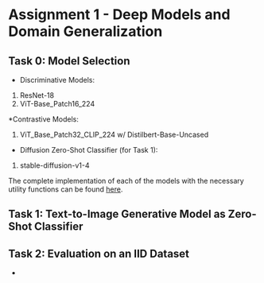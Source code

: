 # Assignment 1 - Deep Models and Domain Generalization

## Task 0: Model Selection
* Discriminative Models:
1) ResNet-18
2) ViT-Base_Patch16_224

*Contrastive Models:
1) ViT_Base_Patch32_CLIP_224 w/ Distilbert-Base-Uncased

* Diffusion Zero-Shot Classifier (for Task 1):
1) stable-diffusion-v1-4

The complete implementation of each of the models with the necessary utility functions can be found [here](models/model.py).

## Task 1: Text-to-Image Generative Model as Zero-Shot Classifier

## Task 2: Evaluation on an IID Dataset
* 



